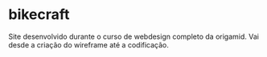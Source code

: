 # bikecraft
Site desenvolvido durante o curso de webdesign completo da origamid. Vai desde a criação do wireframe até a codificação.
